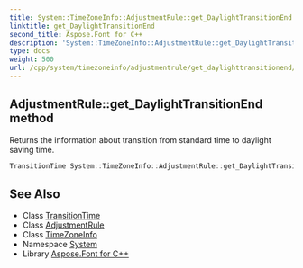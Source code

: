 ```yaml
---
title: System::TimeZoneInfo::AdjustmentRule::get_DaylightTransitionEnd method
linktitle: get_DaylightTransitionEnd
second_title: Aspose.Font for C++
description: 'System::TimeZoneInfo::AdjustmentRule::get_DaylightTransitionEnd method. Returns the information about transition from standard time to daylight saving time in C++.'
type: docs
weight: 500
url: /cpp/system/timezoneinfo/adjustmentrule/get_daylighttransitionend/
---
```

## AdjustmentRule::get_DaylightTransitionEnd method


Returns the information about transition from standard time to daylight saving time.

```cpp
TransitionTime System::TimeZoneInfo::AdjustmentRule::get_DaylightTransitionEnd() const
```

## See Also

* Class [TransitionTime](../../transitiontime/)
* Class [AdjustmentRule](../)
* Class [TimeZoneInfo](../../)
* Namespace [System](../../../)
* Library [Aspose.Font for C++](../../../../)
